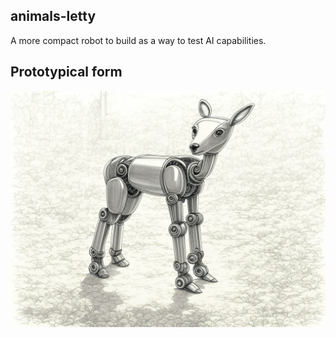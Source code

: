 ## animals-letty

A more compact robot to build as a way to test AI capabilities.

## Prototypical form

![render](/img/letty-10.jpg)